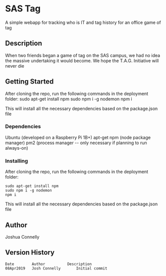 # SAS Tag 

A simple webapp for tracking who is IT and tag history for an office game of tag

## Description

When two friends began a game of tag on the SAS campus, we had no idea the massive undertaking it would become. We hope the T.A.G. Initiative will never die

## Getting Started

After cloning the repo, run the following commands in the deployment folder:
sudo apt-get install npm
sudo npm i -g nodemon
npm i

This will install all the necessary dependencies based on the package.json file

### Dependencies

Ubuntu (developed on a Raspberry Pi 1B+)
apt-get
npm (node package manager)
pm2 (process manager -- only necessary if planning to run always-on)

### Installing

After cloning the repo, run the following commands in the deployment folder:
```
sudo apt-get install npm
sudo npm i -g nodemon
npm i
```

This will install all the necessary dependencies based on the package.json file

## Author
Joshua Connelly

## Version History
```
Date		Author			Description
08Apr2019	Josh Connelly		Initial commit
```
